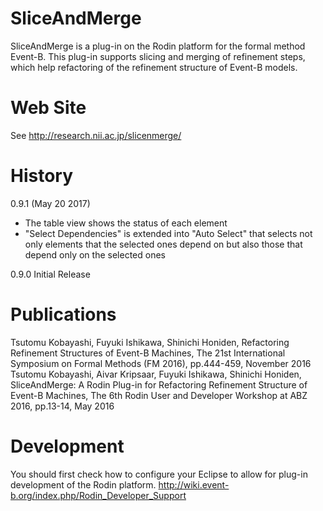 # SliceAndMerge

SliceAndMerge is a plug-in on the Rodin platform for the formal method Event-B. This plug-in supports slicing and merging of refinement steps, which help refactoring of the refinement structure of Event-B models.

# Web Site
See http://research.nii.ac.jp/slicenmerge/

# History
0.9.1 (May 20 2017)
- The table view shows the status of each element
- "Select Dependencies" is extended into "Auto Select" that selects not only elements that the selected ones depend on but also those that depend only on the selected ones

0.9.0
Initial Release

# Publications

Tsutomu Kobayashi, Fuyuki Ishikawa, Shinichi Honiden, Refactoring Refinement Structures of Event-B Machines, The 21st International Symposium on Formal Methods (FM 2016), pp.444-459, November 2016
Tsutomu Kobayashi, Aivar Kripsaar, Fuyuki Ishikawa, Shinichi Honiden, SliceAndMerge: A Rodin Plug-in for Refactoring Refinement Structure of Event-B Machines, The 6th Rodin User and Developer Workshop at ABZ 2016, pp.13-14, May 2016

# Development

You should first check how to configure your Eclipse to allow for plug-in development of the Rodin platform.
http://wiki.event-b.org/index.php/Rodin_Developer_Support
